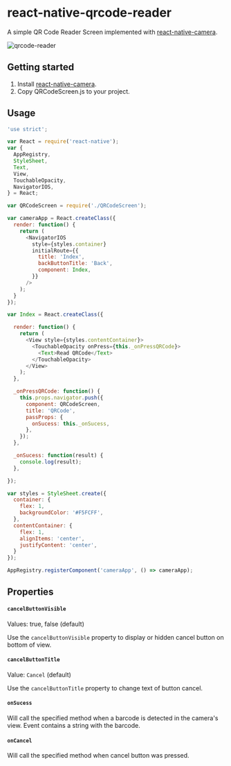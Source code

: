 # react-native-qrcode-reader
A simple QR Code Reader Screen implemented with [react-native-camera](https://github.com/lwansbrough/react-native-camera).

![qrcode-reader](https://raw.githubusercontent.com/lazaronixon/react-native-qrcode-reader/master/screenshots/screen.png)

## Getting started

1. Install [react-native-camera](https://github.com/lwansbrough/react-native-camera/blob/master/README.md#getting-started).
2. Copy QRCodeScreen.js to your project.

## Usage

```javascript
'use strict';

var React = require('react-native');
var {
  AppRegistry,
  StyleSheet,
  Text,
  View,
  TouchableOpacity,
  NavigatorIOS,
} = React;

var QRCodeScreen = require('./QRCodeScreen');

var cameraApp = React.createClass({
  render: function() {
    return (
      <NavigatorIOS
        style={styles.container}
        initialRoute={{
          title: 'Index',
          backButtonTitle: 'Back',
          component: Index,
        }}
      />
    );
  }
});

var Index = React.createClass({

  render: function() {
    return (
      <View style={styles.contentContainer}>
        <TouchableOpacity onPress={this._onPressQRCode}>
          <Text>Read QRCode</Text>
        </TouchableOpacity>
      </View>
    );
  },

  _onPressQRCode: function() {
    this.props.navigator.push({
      component: QRCodeScreen,
      title: 'QRCode',
      passProps: {
        onSucess: this._onSucess,
      },
    });
  },

  _onSucess: function(result) {
    console.log(result);
  },

});

var styles = StyleSheet.create({
  container: {
    flex: 1,
    backgroundColor: '#F5FCFF',
  },
  contentContainer: {
    flex: 1,
    alignItems: 'center',
    justifyContent: 'center',
  }
});

AppRegistry.registerComponent('cameraApp', () => cameraApp);
```

## Properties

#### `cancelButtonVisible`

Values: true, false (default)

Use the `cancelButtonVisible` property to display or hidden cancel button on bottom of view.

#### `cancelButtonTitle`

Value: `Cancel` (default)

Use the `cancelButtonTitle` property to change text of button cancel.

#### `onSucess`

Will call the specified method when a barcode is detected in the camera's view.
Event contains a string with the barcode.

#### `onCancel`
Will call the specified method when cancel button was pressed.
